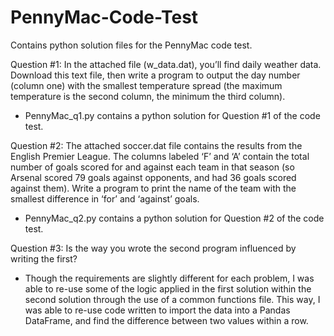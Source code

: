# PennyMac-Code-Test
Contains python solution files for the PennyMac code test.

Question #1:
In the attached file (w_data.dat), you’ll find daily weather data.   Download this text file, then write a program to output the day number (column one) with the smallest temperature spread (the maximum temperature is the second column, the minimum the third column).
- PennyMac_q1.py contains a python solution for Question #1 of the code test.

Question #2:
The attached soccer.dat file contains the results from the English Premier League.  The columns labeled ‘F’ and ‘A’ contain the total number of goals scored for and against each team in that season (so Arsenal scored 79 goals against opponents, and had 36 goals scored against them). Write a program to print the name of the team with the smallest difference in ‘for’ and ‘against’ goals.
- PennyMac_q2.py contains a python solution for Question #2 of the code test.

Question #3:
Is the way you wrote the second program influenced by writing the first?
- Though the requirements are slightly different for each problem, I was able to re-use some of the logic applied in the first solution within the second solution through the use of a common functions file. This way, I was able to re-use code written to import the data into a Pandas DataFrame, and find the difference between two values within a row.
